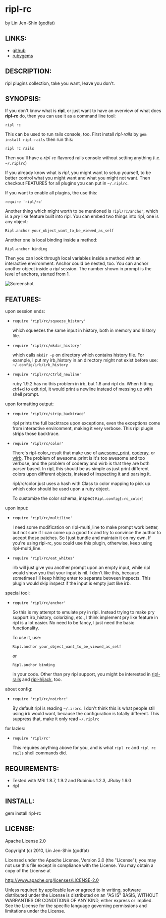 # ripl-rc
by Lin Jen-Shin ([godfat](http://godfat.org))

## LINKS:

* [github](http://github.com/godfat/ripl-rc)
* [rubygems](http://rubygems.org/gems/ripl-rc)

## DESCRIPTION:

ripl plugins collection, take you want, leave you don't.

## SYNOPSIS:

If you don't know what is __ripl__, or just want to have an
overview of what does __ripl-rc__ do, then you can use it as
a command line tool:

    ripl rc

This can be used to run rails console, too. First install
_ripl-rails_ by `gem install ripl-rails` then run this:

    ripl rc rails

Then you'll have a _ripl-rc_ flavored rails console without
setting anything (i.e. `~/.riplrc`)

If you already know what is _ripl_, you might want to setup
yourself, to be better control what you might want and what
you might not want. Then checkout FEATURES for all plugins
you can put in `~/.riplrc`.

If you want to enable all plugins, the use this:

    require 'ripl/rc'

Another thing which might worth to be mentioned is
`ripl/rc/anchor`, which is a _pry_ like feature built into
ripl. You can embed two things into ripl, one is any object:

    Ripl.anchor your_object_want_to_be_viewed_as_self

Another one is local binding inside a method:

    Ripl.anchor binding

Then you can look through local variables inside a method
with an interactive environment. Anchor could be nested, too.
You can anchor another object inside a _ripl_ session. The number
shown in prompt is the level of anchors, started from 1.

![Screenshot](https://github.com/godfat/ripl-rc/raw/master/screenshot.png)

## FEATURES:

upon session ends:

* `require 'ripl/rc/squeeze_history'`

  which squeezes the same input in history, both in memory
  and history file.

* `require 'ripl/rc/mkdir_history'`

  which calls `mkdir -p` on directory which contains history
  file. For example, I put my irb_history in an directory
  might not exist before use: `~/.config/irb/irb_history`

* `require 'ripl/rc/ctrld_newline'`

  ruby 1.9.2 has no this problem in irb, but 1.8 and ripl do.
  When hitting ctrl+d to exit ripl, it would print a newline
  instead of messing up with shell prompt.

upon formatting output:

* `require 'ripl/rc/strip_backtrace'`

  ripl prints the full backtrace upon exceptions, even the
  exceptions come from interactive environment, making it
  very verbose. This ripl plugin strips those backtrace.

* `require 'ripl/rc/color'`

  There's ripl-color_result that make use of <a href="https://github.com/michaeldv/awesome_print">awesome_print</a>,
  <a href="http://coderay.rubychan.de/">coderay</a>, or <a href="https://github.com/janlelis/wirb">wirb</a>. The problem of awesome_print is it's too
  awesome and too verbose, and the problem of coderay and
  wirb is that they are both parser based. In ripl, this should
  be as simple as just print different colors upon different
  objects, instead of inspecting it and parsing it.

  ripl/rc/color just uses a hash with Class to color mapping
  to pick up which color should be used upon a ruby object.

  To customize the color schema, inspect `Ripl.config[:rc_color]`

upon input:

* `require 'ripl/rc/multiline'`

  I need some modification on ripl-multi_line to make prompt
  work better, but not sure if I can come up a good fix and
  try to convince the author to accept those patches. So I
  just bundle and maintain it on my own. If you're using
  ripl-rc, you could use this plugin, otherwise, keep using
  ripl-multi_line.

* `require 'ripl/rc/eat_whites'`

  irb will just give you another prompt upon an empty input,
  while ripl would show you that your input is nil. I don't like
  this, because sometimes I'll keep hitting enter to separate
  between inspects. This plugin would skip inspect if the input
  is empty just like irb.

special tool:

* `require 'ripl/rc/anchor'`

  So this is my attempt to emulate pry in ripl. Instead
  trying to make pry support irb_history, colorizing, etc.,
  I think implement pry like feature in ripl is a lot easier.
  No need to be fancy, I just need the basic functionality.

  To use it, use:
  <pre><code>Ripl.anchor your_object_want_to_be_viewed_as_self</code></pre>
  or
  <pre><code>Ripl.anchor binding</code></pre>
  in your code. Other than pry ripl support, you might be
  interested in <a href="https://github.com/cldwalker/ripl-rails">ripl-rails</a> and <a href="https://github.com/cldwalker/ripl-hijack">ripl-hijack</a>, too.

about config:

* `require 'ripl/rc/noirbrc'`

  By default ripl is reading `~/.irbrc`. I don't think this
  is what people still using irb would want, because the
  configuration is totally different. This suppress that,
  make it only read `~/.riplrc`

for lazies:

* `require 'ripl/rc'`

  This requires anything above for you, and is what `ripl rc`
  and `ripl rc rails` shell commands did.

## REQUIREMENTS:

* Tested with MRI 1.8.7, 1.9.2 and Rubinius 1.2.3, JRuby 1.6.0
* ripl

## INSTALL:

   gem install ripl-rc

## LICENSE:

Apache License 2.0

Copyright (c) 2010, Lin Jen-Shin (godfat)

Licensed under the Apache License, Version 2.0 (the "License");
you may not use this file except in compliance with the License.
You may obtain a copy of the License at

<http://www.apache.org/licenses/LICENSE-2.0>

Unless required by applicable law or agreed to in writing, software
distributed under the License is distributed on an "AS IS" BASIS,
WITHOUT WARRANTIES OR CONDITIONS OF ANY KIND, either express or implied.
See the License for the specific language governing permissions and
limitations under the License.
